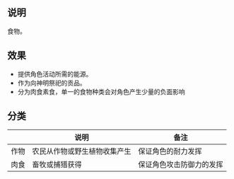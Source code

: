 ## 说明
食物。
## 效果
- 提供角色活动所需的能源。
- 作为向神明祭祀的贡品。
- 分为肉食素食，单一的食物种类会对角色产生少量的负面影响
## 分类
||说明|备注|
|-|-|-
作物|农民从作物或野生植物收集产生|保证角色的耐力发挥
肉食|畜牧或捕猎获得|保证角色攻击防御力的发挥